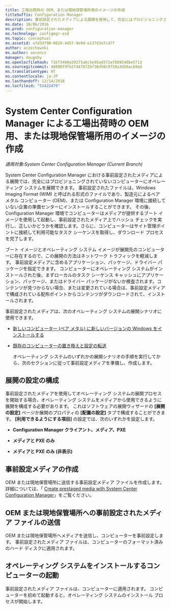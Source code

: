 ```yaml
---
title: 工場出荷時の OEM、または現地保管場所用のイメージの作成
titleSuffix: Configuration Manager
description: 事前設定されたメディアによる展開を使用して、完全にはプロビジョニングされていないコンピューターにオペレーティング システムを展開する際のネットワーク トラフィックを軽減します。
ms.date: 10/06/2016
ms.prod: configuration-manager
ms.technology: configmgr-osd
ms.topic: conceptual
ms.assetid: a7d3df90-062d-4d57-9e9d-e137d3e7cd7f
author: aczechowski
ms.author: aaroncz
manager: dougeby
ms.openlocfilehash: f1bf3460e29375a6c5e95ad372af089548be5713
ms.sourcegitcommit: 48098f9fb2f447672bf36d50c9f58a3d26acb9ed
ms.translationtype: HT
ms.contentlocale: ja-JP
ms.lasthandoff: 12/14/2018
ms.locfileid: "53422479"
---
```

# <a name="create-an-image-for-an-oem-in-factory-or-a-local-depot-with-system-center-configuration-manager"></a>System Center Configuration Manager による工場出荷時の OEM 用、または現地保管場所用のイメージの作成

*適用対象:System Center Configuration Manager (Current Branch)*

System Center Configuration Manager における事前設定されたメディアによる展開では、完全にはプロビジョニングされていないコンピューターにオペレーティング システムを展開できます。 事前設定されたファイルは、Windows Imaging Format (WIM) と呼ばれる形式のファイルであり、製造元によるベア メタル コンピューター (OEM)、または Configuration Manager 環境に接続していない企業の準備センターにインストールすることができます。 その後、Configuration Manager 環境でコンピューターはメディアが提供するブート イメージを使用して起動し、事前設定されたメディア上でハッシュ チェックを実行し、正しいかどうかを確認します。さらに、コンピューターはサイト管理ポイントに接続して利用可能なタスク シーケンスを取得し、ダウンロード プロセスを完了します。


ブート イメージとオペレーティング システム イメージが展開先のコンピューターに存在するので、この展開の方法はネットワーク トラフィックを軽減します。 事前設定メディアに含めるアプリケーション、パッケージ、ドライバー パッケージを指定できます。 コンピューターにオペレーティング システムがインストールされた後、まずローカルのタスク シーケンス キャッシュにアプリケーション、パッケージ、またはドライバー パッケージがないか検査されます。コンテンツが見つからない場合、または変更されている場合は、事前設定メディアで構成されている配布ポイントからコンテンツがダウンロードされて、インストールされます。  

 事前設定されたメディアは、次のオペレーティング システムの展開シナリオに使用できます。  

- [新しいコンピューター (ベア メタル) に新しいバージョンの Windows をインストールする](install-new-windows-version-new-computer-bare-metal.md)  

- [既存のコンピューターの置き換えと設定の転送](replace-an-existing-computer-and-transfer-settings.md)  

  オペレーティング システムのいずれかの展開シナリオの手順を実行してから、次のセクションに従って事前設定メディアを準備し、作成します。  

## <a name="configure-deployment-settings"></a>展開の設定の構成  
 事前設定されたメディアを使用してオペレーティング システムの展開プロセスを開始する場合、オペレーティング システムをメディアから使用できるように展開を構成する必要があります。 これはソフトウェアの展開ウィザードの **[展開の設定]** ページか展開のプロパティの **[配置の設定]** タブで構成することができます。  **[利用できるようにする項目]** の設定では、次のいずれかを設定します。  

-   **Configuration Manager クライアント、メディア、PXE**  

-   **メディアと PXE のみ**  

-   **メディアと PXE のみ (非表示)**  

## <a name="create-the-prestaged-media"></a>事前設定メディアの作成  
 OEM または現地保管場所に送信する事前設定メディア ファイルを作成します。 詳細については、「 [Create prestaged media with System Center Configuration Manager](create-prestaged-media.md)」をご覧ください。  

## <a name="send-the-prestaged-media-file-to-the-oem-or-local-depot"></a>OEM または現地保管場所への事前設定されたメディア ファイルの送信  
 OEM または現地保管場所へメディアを送信し、コンピューターを事前設定します。 事前設定されたメディア ファイルは、コンピューターのフォーマット済みのハード ディスクに適用されます。  

## <a name="start-the-computer-to-install-the-operating-system"></a>オペレーティング システムをインストールするコンピューターの起動  
 事前設定されたメディア ファイルは、コンピューターに適用されます。 コンピューターを初めて起動すると、オペレーティング システムのインストール プロセスが開始します。  
